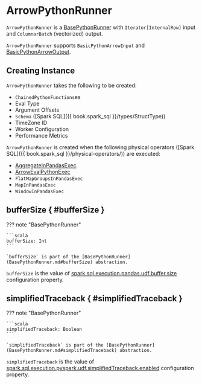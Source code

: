 # ArrowPythonRunner

`ArrowPythonRunner` is a [BasePythonRunner](BasePythonRunner.md) with `Iterator[InternalRow]` input and `ColumnarBatch` (vectorized) output.

`ArrowPythonRunner` supports `BasicPythonArrowInput` and [BasicPythonArrowOutput](BasicPythonArrowOutput.md).

## Creating Instance

`ArrowPythonRunner` takes the following to be created:

* <span id="funcs"> `ChainedPythonFunctions`es
* <span id="evalType"> Eval Type
* <span id="argOffsets"> Argument Offsets
* <span id="schema"> `Schema` ([Spark SQL]({{ book.spark_sql }}/types/StructType))
* <span id="timeZoneId"> TimeZone ID
* <span id="workerConf"> Worker Configuration
* <span id="pythonMetrics"> Performance Metrics

`ArrowPythonRunner` is created when the following physical operators ([Spark SQL]({{ book.spark_sql }}/physical-operators/)) are executed:

* [AggregateInPandasExec](../sql/AggregateInPandasExec.md)
* [ArrowEvalPythonExec](../sql/ArrowEvalPythonExec.md)
* `FlatMapGroupsInPandasExec`
* `MapInPandasExec`
* `WindowInPandasExec`

## bufferSize { #bufferSize }

??? note "BasePythonRunner"

    ```scala
    bufferSize: Int
    ```

    `bufferSize` is part of the [BasePythonRunner](BasePythonRunner.md#bufferSize) abstraction.

`bufferSize` is the value of [spark.sql.execution.pandas.udf.buffer.size](../configuration-properties.md#spark.sql.execution.pandas.udf.buffer.size) configuration property.

## simplifiedTraceback { #simplifiedTraceback }

??? note "BasePythonRunner"

    ```scala
    simplifiedTraceback: Boolean
    ```

    `simplifiedTraceback` is part of the [BasePythonRunner](BasePythonRunner.md#simplifiedTraceback) abstraction.

`simplifiedTraceback` is the value of [spark.sql.execution.pyspark.udf.simplifiedTraceback.enabled](../configuration-properties.md#spark.sql.execution.pyspark.udf.simplifiedTraceback.enabled) configuration property.
